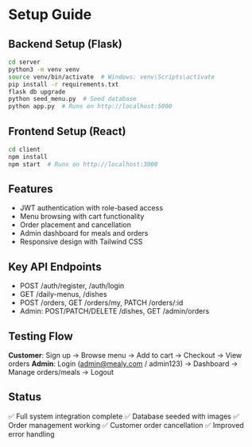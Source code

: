# Setup Guide

## Backend Setup (Flask)
```bash
cd server
python3 -m venv venv
source venv/bin/activate  # Windows: venv\Scripts\activate
pip install -r requirements.txt
flask db upgrade
python seed_menu.py  # Seed database
python app.py  # Runs on http://localhost:5000
```

## Frontend Setup (React)
```bash
cd client
npm install
npm start  # Runs on http://localhost:3000
```

## Features
- JWT authentication with role-based access
- Menu browsing with cart functionality
- Order placement and cancellation
- Admin dashboard for meals and orders
- Responsive design with Tailwind CSS

## Key API Endpoints
- POST /auth/register, /auth/login
- GET /daily-menus, /dishes
- POST /orders, GET /orders/my, PATCH /orders/:id
- Admin: POST/PATCH/DELETE /dishes, GET /admin/orders

## Testing Flow
**Customer**: Sign up → Browse menu → Add to cart → Checkout → View orders
**Admin**: Login (admin@mealy.com / admin123) → Dashboard → Manage orders/meals → Logout

## Status
✅ Full system integration complete
✅ Database seeded with images
✅ Order management working
✅ Customer order cancellation
✅ Improved error handling